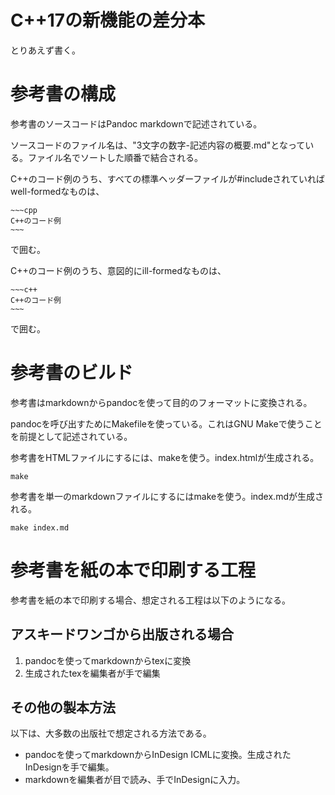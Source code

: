 # C++17の新機能の差分本

とりあえず書く。

# 参考書の構成

参考書のソースコードはPandoc markdownで記述されている。

ソースコードのファイル名は、"3文字の数字-記述内容の概要.md"となっている。ファイル名でソートした順番で結合される。

C++のコード例のうち、すべての標準ヘッダーファイルが#includeされていればwell-formedなものは、

~~~~
~~~cpp
C++のコード例
~~~
~~~~

で囲む。

C++のコード例のうち、意図的にill-formedなものは、

~~~~
~~~c++
C++のコード例
~~~
~~~~

で囲む。


# 参考書のビルド

参考書はmarkdownからpandocを使って目的のフォーマットに変換される。

pandocを呼び出すためにMakefileを使っている。これはGNU Makeで使うことを前提として記述されている。

参考書をHTMLファイルにするには、makeを使う。index.htmlが生成される。

~~~
make
~~~

参考書を単一のmarkdownファイルにするにはmakeを使う。index.mdが生成される。

~~~
make index.md
~~~



# 参考書を紙の本で印刷する工程

参考書を紙の本で印刷する場合、想定される工程は以下のようになる。

## アスキードワンゴから出版される場合

1. pandocを使ってmarkdownからtexに変換
1. 生成されたtexを編集者が手で編集

## その他の製本方法

以下は、大多数の出版社で想定される方法である。

+ pandocを使ってmarkdownからInDesign ICMLに変換。生成されたInDesignを手で編集。
+ markdownを編集者が目で読み、手でInDesignに入力。
